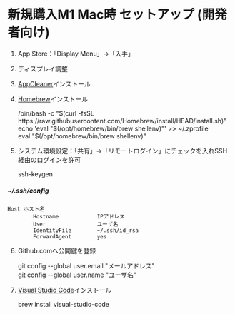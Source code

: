 # 新規購入M1 Mac時 セットアップ (開発者向け)

1. App Store：「Display Menu」→「入手」
2. ディスプレイ調整
3. [AppCleaner](https://freemacsoft.net/appcleaner/)インストール
4. [Homebrew](https://brew.sh/)インストール

    /bin/bash -c "$(curl -fsSL https://raw.githubusercontent.com/Homebrew/install/HEAD/install.sh)"  
    echo 'eval "$(/opt/homebrew/bin/brew shellenv)"' >> ~/.zprofile  
    eval "$(/opt/homebrew/bin/brew shellenv)"

5. システム環境設定：「共有」→「リモートログイン」にチェックを入れSSH経由のログインを許可

    ssh-keygen

##### ~/.ssh/config

    Host ホスト名  
            Hostname            IPアドレス  
            User                ユーザ名  
            IdentityFile        ~/.ssh/id_rsa  
            ForwardAgent        yes  

6. Github.comへ公開鍵を登録

    git config --global user.email "メールアドレス"  
    git config --global user.name "ユーザ名"

7. [Visual Studio Code](https://code.visualstudio.com/)インストール

    brew install visual-studio-code
